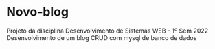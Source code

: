 # Novo-blog

 Projeto da disciplina Desenvolvimento de Sistemas WEB - 1º Sem 2022 
 Desenvolvimento de um blog CRUD com mysql de banco de dados
